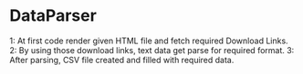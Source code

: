# DataParser

1: At first code render given HTML file and fetch required Download Links.
2: By using those download links, text data get parse for required format.
3: After parsing, CSV file created and filled with required data.

